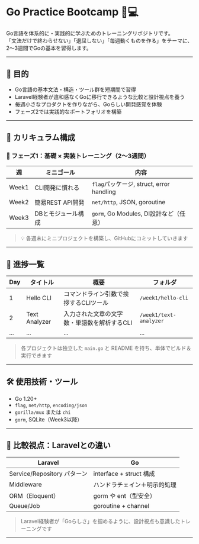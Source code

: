 # Go Practice Bootcamp 🧠💻

Go言語を体系的に・実践的に学ぶためのトレーニングリポジトリです。  
「文法だけで終わらせない」「退屈しない」「毎週動くものを作る」をテーマに、2〜3週間でGoの基本を習得します。

---

## 🎯 目的

- Go言語の基本文法・構造・ツール群を短期間で習得
- Laravel経験者が違和感なくGoに移行できるような比較と設計視点を養う
- 毎週小さなプロダクトを作りながら、Goらしい開発感覚を体験
- フェーズ2では実践的なポートフォリオを構築

---

## 🧩 カリキュラム構成

### 🔹 フェーズ1：基礎 × 実装トレーニング（2〜3週間）

| 週 | ミニゴール | 内容 |
|----|------------|------|
| Week1 | CLI開発に慣れる | `flag`パッケージ, struct, error handling |
| Week2 | 簡易REST API開発 | `net/http`, JSON, goroutine |
| Week3 | DBとモジュール構成 | `gorm`, Go Modules, DI設計など（任意） |

> 💡 各週末にミニプロジェクトを構築し、GitHubにコミットしていきます

---

## 🚀 進捗一覧

| Day | タイトル | 概要 | フォルダ |
|-----|----------|------|----------|
| 1 | Hello CLI | コマンドライン引数で挨拶するCLIツール | `/week1/hello-cli` |
| 2 | Text Analyzer | 入力された文章の文字数・単語数を解析するCLI | `/week1/text-analyzer` |
| ... | ... | ... | ... |

> 各プロジェクトは独立した `main.go` と README を持ち、単体でビルド＆実行できます

---

## 🛠️ 使用技術・ツール

- Go 1.20+
- `flag`, `net/http`, `encoding/json`
- `gorilla/mux` または `chi`
- `gorm`, SQLite（Week3以降）

---

## 🧠 比較視点：Laravelとの違い

| Laravel | Go |
|--------|----|
| Service/Repository パターン | interface + struct 構成 |
| Middleware | ハンドラチェイン＋明示的処理 |
| ORM（Eloquent） | gorm や ent（型安全） |
| Queue/Job | goroutine + channel |

> Laravel経験者が「Goらしさ」を掴めるように、設計視点も意識したトレーニングです

---



